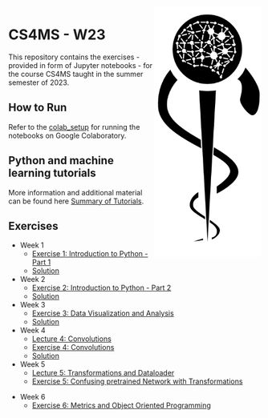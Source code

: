 <img src="images/logo_CS_MS_final.png" height="500" align="right"> 

# CS4MS - W23

This repository contains the exercises - provided in form of Jupyter notebooks - for the course CS4MS taught in the summer semester of 2023.

## How to Run

Refer to the [colab_setup](documents/colab_setup.md) for running the notebooks on Google Colaboratory.

## Python and machine learning tutorials

More information and additional material can be found here [Summary of Tutorials](documents/ListOfTutorials.md).

## Exercises
- Week 1
  - [Exercise 1: Introduction to Python - Part 1](https://colab.research.google.com/github/CS4MS/CS4MS_W23/blob/main/exercises/Exercise_1.ipynb) 
  - [Solution](https://colab.research.google.com/github/CS4MS/CS4MS_W23/blob/main/solutions/Exercise_1_Solution.ipynb)
- Week 2
  - [Exercise 2: Introduction to Python - Part 2](https://colab.research.google.com/github/CS4MS/CS4MS_W23/blob/main/exercises/Exercise_2.ipynb)
  - [Solution](https://colab.research.google.com/github/CS4MS/CS4MS_W23/blob/main/solutions/Exercise_2_Solution.ipynb)
- Week 3
  - [Exercise 3: Data Visualization and Analysis](https://colab.research.google.com/github/CS4MS/CS4MS_W23/blob/main/exercises/Exercise_3.ipynb)
  - [Solution](https://colab.research.google.com/github/CS4MS/CS4MS_W23/blob/main/solutions/Exercise_3_Solution.ipynb)
- Week 4
  - [Lecture 4: Convolutions](https://colab.research.google.com/github/CS4MS/CS4MS_W23/blob/main/lectures/Lecture_4.ipynb)
  - [Exercise 4: Convolutions](https://colab.research.google.com/github/CS4MS/CS4MS_W23/blob/main/exercises/Exercise_4.ipynb)
  - [Solution](https://colab.research.google.com/github/CS4MS/CS4MS_W23/blob/main/solutions/Exercise_4_Solution.ipynb)
- Week 5
  - [Lecture 5: Transformations and Dataloader](https://colab.research.google.com/github/CS4MS/CS4MS_W23/blob/main/lectures/Lecture_5.ipynb)
  - [Exercise 5: Confusing pretrained Network with Transformations](https://colab.research.google.com/github/CS4MS/CS4MS_W23/blob/main/exercises/Exercise_5.ipynb) 
<!--  - [Solution](https://colab.research.google.com/github/CS4MS/CS4MS_W23/blob/main/solutions/Exercise_5_Solution.ipynb) -->
- Week 6
  - [Exercise 6: Metrics and Object Oriented Programming](https://colab.research.google.com/github/CS4MS/CS4MS_W23/blob/main/exercises/Exercise_6.ipynb)
<!--  - [Solution](https://colab.research.google.com/github/CS4MS/CS4MS_W23/blob/main/solutions/Exercise_6_Solution.ipynb)
- Week 7
  - [Exercise 7: Network Setup and First Training - part 1](https://colab.research.google.com/github/CS4MS/CS4MS_W23/blob/main/exercises/Exercise_7.ipynb)
  - [Solution](https://colab.research.google.com/github/CS4MS/CS4MS_W23/blob/main/solutions/Exercise_7_Solution.ipynb)
- Week 8
  - [Exercise 8: Network Setup and First Training - part 2](https://colab.research.google.com/github/CS4MS/CS4MS_W23/blob/main/exercises/Exercise_8.ipynb)
  - [Solution](https://colab.research.google.com/github/CS4MS/CS4MS_W23/blob/main/solutions/Exercise_8_Solution.ipynb) -->
